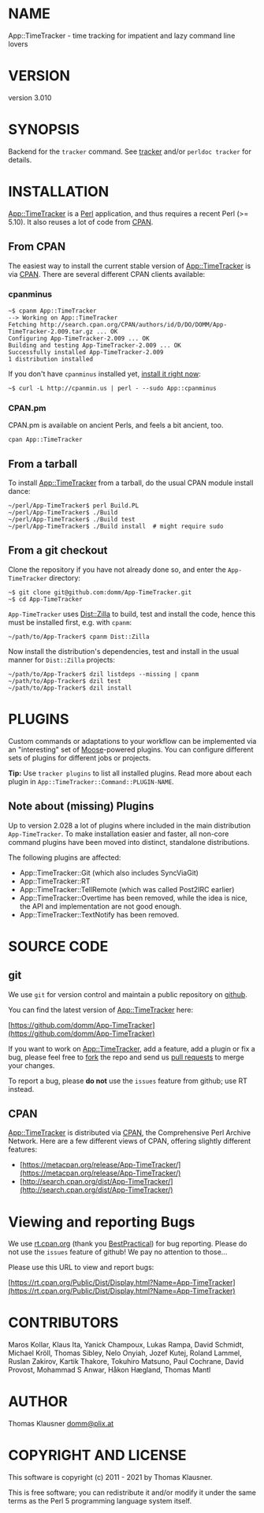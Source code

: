 # NAME

App::TimeTracker - time tracking for impatient and lazy command line lovers

# VERSION

version 3.010

# SYNOPSIS

Backend for the `tracker` command. See [tracker](https://metacpan.org/pod/tracker) and/or `perldoc tracker` for details.

# INSTALLATION

[App::TimeTracker](https://metacpan.org/pod/App%3A%3ATimeTracker) is a [Perl](http://perl.org) application, and thus requires
a recent Perl (>= 5.10). It also reuses a lot of code from
[CPAN](http://cpan.org).

## From CPAN

The easiest way to install the current stable version of [App::TimeTracker](https://metacpan.org/pod/App%3A%3ATimeTracker) is
via [CPAN](http://cpan.org). There are several different CPAN clients
available:

### cpanminus

    ~$ cpanm App::TimeTracker
    --> Working on App::TimeTracker
    Fetching http://search.cpan.org/CPAN/authors/id/D/DO/DOMM/App-TimeTracker-2.009.tar.gz ... OK
    Configuring App-TimeTracker-2.009 ... OK
    Building and testing App-TimeTracker-2.009 ... OK
    Successfully installed App-TimeTracker-2.009
    1 distribution installed

If you don't have `cpanminus` installed yet, [install it right
now](http://search.cpan.org/dist/App-cpanminus/lib/App/cpanminus.pm#INSTALLATION):

    ~$ curl -L http://cpanmin.us | perl - --sudo App::cpanminus

### CPAN.pm

CPAN.pm is available on ancient Perls, and feels a bit ancient, too.

    cpan App::TimeTracker

## From a tarball

To install [App::TimeTracker](https://metacpan.org/pod/App%3A%3ATimeTracker) from a tarball, do the usual CPAN module
install dance:

    ~/perl/App-TimeTracker$ perl Build.PL
    ~/perl/App-TimeTracker$ ./Build
    ~/perl/App-TimeTracker$ ./Build test
    ~/perl/App-TimeTracker$ ./Build install  # might require sudo

## From a git checkout

Clone the repository if you have not already done so, and enter the
`App-TimeTracker` directory:

    ~$ git clone git@github.com:domm/App-TimeTracker.git
    ~$ cd App-TimeTracker

`App-TimeTracker` uses [Dist::Zilla](https://metacpan.org/pod/Dist%3A%3AZilla) to build, test and install the code,
hence this must be installed first, e.g. with `cpanm`:

    ~/path/to/App-Tracker$ cpanm Dist::Zilla

Now install the distribution's dependencies, test and install in the usual
manner for `Dist::Zilla` projects:

    ~/path/to/App-Tracker$ dzil listdeps --missing | cpanm
    ~/path/to/App-Tracker$ dzil test
    ~/path/to/App-Tracker$ dzil install

# PLUGINS

Custom commands or adaptations to your workflow can be implemented via
an "interesting" set of [Moose](https://metacpan.org/pod/Moose)-powered plugins. You can configure
different sets of plugins for different jobs or projects.

**Tip:** Use `tracker plugins` to list all installed plugins. Read more
about each plugin in `App::TimeTracker::Command::PLUGIN-NAME`.

## Note about (missing) Plugins

Up to version 2.028 a lot of plugins where included in the main distribution
`App-TimeTracker`. To make installation easier and faster, all non-core
command plugins have been moved into distinct, standalone distributions.

The following plugins are affected:

- App::TimeTracker::Git (which also includes SyncViaGit)
- App::TimeTracker::RT
- App::TimeTracker::TellRemote (which was called Post2IRC earlier)
- App::TimeTracker::Overtime has been removed, while the idea is nice, the API and implementation are not good enough.
- App::TimeTracker::TextNotify has been removed.

# SOURCE CODE

## git

We use `git` for version control and maintain a public repository on
[github](http://github.com).

You can find the latest version of [App::TimeTracker](https://metacpan.org/pod/App%3A%3ATimeTracker) here:

[https://github.com/domm/App-TimeTracker](https://github.com/domm/App-TimeTracker)

If you want to work on [App::TimeTracker](https://metacpan.org/pod/App%3A%3ATimeTracker), add a feature, add a plugin or fix
a bug, please feel free to [fork](http://help.github.com/fork-a-repo/) the
repo and send us [pull requests](http://help.github.com/send-pull-requests/)
to merge your changes.

To report a bug, please **do not** use the `issues` feature from github;
use RT instead.

## CPAN

[App::TimeTracker](https://metacpan.org/pod/App%3A%3ATimeTracker) is distributed via [CPAN](http://cpan.org/), the
Comprehensive Perl Archive Network. Here are a few different views of
CPAN, offering slightly different features:

- [https://metacpan.org/release/App-TimeTracker/](https://metacpan.org/release/App-TimeTracker/)
- [http://search.cpan.org/dist/App-TimeTracker/](http://search.cpan.org/dist/App-TimeTracker/)

# Viewing and reporting Bugs

We use [rt.cpan.org](http://rt.cpan.org) (thank you
[BestPractical](http://rt.bestpractical.com)) for bug reporting. Please do
not use the `issues` feature of github! We pay no attention to those...

Please use this URL to view and report bugs:

[https://rt.cpan.org/Public/Dist/Display.html?Name=App-TimeTracker](https://rt.cpan.org/Public/Dist/Display.html?Name=App-TimeTracker)

# CONTRIBUTORS

Maros Kollar, Klaus Ita, Yanick Champoux, Lukas Rampa, David Schmidt, Michael Kröll, Thomas Sibley, Nelo Onyiah, Jozef Kutej, Roland Lammel, Ruslan Zakirov, Kartik Thakore, Tokuhiro Matsuno, Paul Cochrane, David Provost, Mohammad S Anwar, Håkon Hægland, Thomas Mantl

# AUTHOR

Thomas Klausner <domm@plix.at>

# COPYRIGHT AND LICENSE

This software is copyright (c) 2011 - 2021 by Thomas Klausner.

This is free software; you can redistribute it and/or modify it under
the same terms as the Perl 5 programming language system itself.
